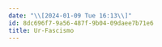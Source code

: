 ```yaml
---
date: "\\[2024-01-09 Tue 16:13\\]"
id: 8dc696f7-9a56-487f-9b04-09daee7b71e6
title: Ur-Fascismo
---
```


